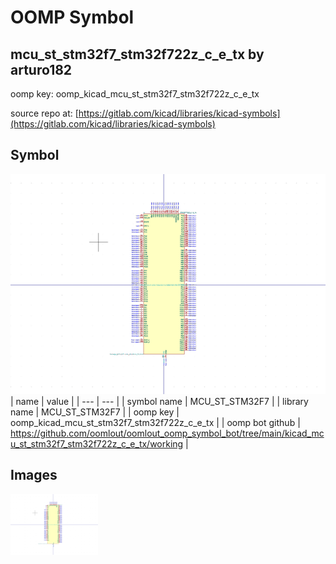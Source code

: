 # OOMP Symbol  
## mcu_st_stm32f7_stm32f722z_c_e_tx  by arturo182  
  
oomp key: oomp_kicad_mcu_st_stm32f7_stm32f722z_c_e_tx  
  
source repo at: [https://gitlab.com/kicad/libraries/kicad-symbols](https://gitlab.com/kicad/libraries/kicad-symbols)  
## Symbol  
  
[![working.png](working_600.png)](working.png)  
| name | value | 
| --- | --- | 
| symbol name | MCU_ST_STM32F7 | 
| library name | MCU_ST_STM32F7 | 
| oomp key | oomp_kicad_mcu_st_stm32f7_stm32f722z_c_e_tx | 
| oomp bot github | https://github.com/oomlout/oomlout_oomp_symbol_bot/tree/main/kicad_mcu_st_stm32f7_stm32f722z_c_e_tx/working | 
## Images  
  
[![working.png](working_140.png)](working.png)  
